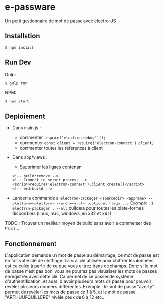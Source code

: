 # e-passware

Un petit gestionnaire de mot de passe avec electronJS

## Installation

```
$ npm install
```

## Run Dev

Gulp:

```
$ gulp run
```


NPM:

```
$ npm start
```

## Deploiement

* Dans main.js : 
  - commenter `require('electron-debug')();`
  - commenter `const client = require('electron-connect').client;`
  - commenter toutes les références à client
  
* Dans app/views : 
  - Supprimer les lignes contenant
  ```
  <!-- build:remove -->
  <!-- Connect to server process -->
  <script>require('electron-connect').client.create()</script>
  <!-- end:build -->
  ```
* Lancer la commande 
`$ electron-packager <sourcedir> <appname> --platform=<platform> --arch=<arch> [optional flags...]`
Exemple : `$ electron-packager . --all` buildera pour toutes les plate-formes disponibles (linux, mac, windows, en x32 et x64)

TODO : Trouver un meilleur moyen de build sans avoir a commenter des trucs...

## Fonctionnement
L'application demande un mot de passe au démarrage, ce mot de passe est en fait votre clé de chiffrage. La vrai clé utilisée pour chiffrer les données est calculée à partir de ce que vous entrez dans ce champs.
Donc si le mot de passe n'est pas bon, vous ne pourrez pas visualiser les mots de passes enregistrés avec cette clé.
Ca permet de se passer de système d'authentification, et aussi d'avoir plusieurs mots de passe pour pouvoir révèler plusieurs données différentes.
Exemple : le mot de passe "azerty" permet de révéler les mots de passe de 1 à 5, et le mot de passe "ARTHUURQUILLERE" révèle ceux de 6 à 12 etc... 
